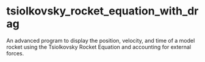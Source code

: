 # tsiolkovsky_rocket_equation_with_drag
An advanced program to display the position, velocity, and time of a model rocket using the Tsiolkovsky Rocket Equation and accounting for external forces.
